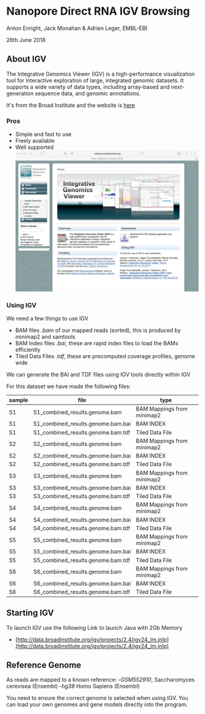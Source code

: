# Nanopore Direct RNA IGV Browsing

Anton Enright, Jack Monahan & Adrien Leger, EMBL-EBI

26th June 2018



## About IGV

The Integrative Genomics Viewer (IGV) is a high-performance visualization tool for interactive exploration of large, integrated genomic datasets. It supports a wide variety of data types, including array-based and next-generation sequence data, and genomic annotations.

It's from the Broad Institute and the website is [here](https://software.broadinstitute.org/software/igv/)


### Pros

- Simple and fast to use
- Freely available
- Well supported
  ![](pictures/igv.jpeg) 

### Using IGV

We need a few things to use IGV

- BAM files *.bam* of our mapped reads (sorted), this is produced by minimap2 and samtools
- BAM Index files *.bai*, these are rapid index files to load the BAMs efficiently
- Tiled Data Files *.tdf*, these are precomputed coverage profiles, genome wide

We can generate the BAI and TDF files using IGV tools directly within IGV

For this dataset we have made the following files:

sample|file|type
------|----|----
S1|S1_combined_results.genome.bam| BAM Mappings from minimap2
S1|S1_combined_results.genome.bam.bai| BAM INDEX
S1|S1_combined_results.genome.bam.tdf| Tiled Data File
S2|S2_combined_results.genome.bam| BAM Mappings from minimap2
S2|S2_combined_results.genome.bam.bai| BAM INDEX
S2|S2_combined_results.genome.bam.tdf| Tiled Data File
S3|S3_combined_results.genome.bam| BAM Mappings from minimap2
S3|S3_combined_results.genome.bam.bai| BAM INDEX
S3|S3_combined_results.genome.bam.tdf| Tiled Data File
S4|S4_combined_results.genome.bam| BAM Mappings from minimap2
S4|S4_combined_results.genome.bam.bai| BAM INDEX
S4|S4_combined_results.genome.bam.tdf| Tiled Data File
S5|S5_combined_results.genome.bam| BAM Mappings from minimap2
S5|S5_combined_results.genome.bam.bai| BAM INDEX
S5|S5_combined_results.genome.bam.tdf| Tiled Data File
S6|S6_combined_results.genome.bam| BAM Mappings from minimap2
S6|S6_combined_results.genome.bam.bai| BAM INDEX
S6|S6_combined_results.genome.bam.tdf| Tiled Data File

   
## Starting IGV

To launch IGV use the following Link to launch Java with 2Gb Memory
 - [http://data.broadinstitute.org/igv/projects/2.4/igv24_lm.jnlp](http://data.broadinstitute.org/igv/projects/2.4/igv24_lm.jnlp)
 
## Reference Genome

As reads are mapped to a known reference:
  -*GSM552910*, Saccharomyces cerevisea (Ensembl)
  -*hg38* Homo Sapiens (Ensembl)
  
You need to ensure the correct genome is selected when using IGV. You can load your own genomes and gene models directly into the program.